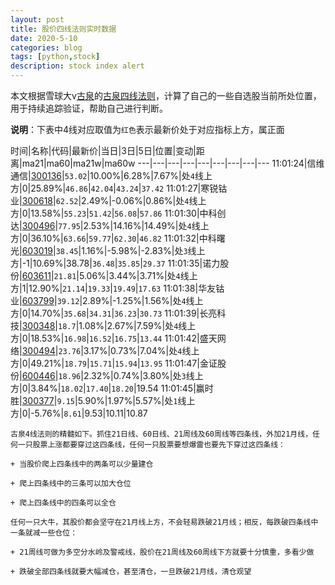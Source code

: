 ```yaml
---
layout: post
title: 股价四线法则实时数据
date: 2020-5-10
categories: blog
tags: [python,stock]
description: stock index alert
---
```



本文根据雪球大v[古泉](https://xueqiu.com/u/7148646888)的[古泉四线法则](https://xueqiu.com/7148646888/130498192)，计算了自己的一些自选股当前所处位置，用于持续追踪验证，帮助自己进行判断。

**说明**：下表中4线对应取值为`红色`表示最新价处于对应指标上方，属正面

时间|名称|代码|最新价|当日|3日|5日|位置|变动|距离|ma21|ma60|ma21w|ma60w
---|---|---|---|---|---|---|---|---
11:01:24|信维通信|[300136](https://xueqiu.com/S/SZ300136)|`53.02`|10.00%|6.28%|7.67%|处`4`线上方|0|25.89%|`46.86`|`42.04`|`43.24`|`37.42`
11:01:27|寒锐钴业|[300618](https://xueqiu.com/S/SZ300618)|`62.52`|2.49%|-0.06%|0.86%|处`4`线上方|0|13.58%|`55.23`|`51.42`|`56.08`|`57.86`
11:01:30|中科创达|[300496](https://xueqiu.com/S/SZ300496)|`77.95`|2.53%|14.16%|14.49%|处`4`线上方|0|36.10%|`63.66`|`59.77`|`62.30`|`46.82`
11:01:32|中科曙光|[603019](https://xueqiu.com/S/SH603019)|`38.45`|1.16%|-5.98%|-2.83%|处`3`线上方|-1|10.69%|38.78|`36.48`|`35.85`|`29.37`
11:01:35|诺力股份|[603611](https://xueqiu.com/S/SH603611)|`21.81`|5.06%|3.44%|3.71%|处`4`线上方|1|12.90%|`21.14`|`19.33`|`19.49`|`17.63`
11:01:38|华友钴业|[603799](https://xueqiu.com/S/SH603799)|`39.12`|2.89%|-1.25%|1.56%|处`4`线上方|0|14.70%|`35.68`|`34.31`|`36.23`|`30.73`
11:01:39|长亮科技|[300348](https://xueqiu.com/S/SZ300348)|`18.7`|1.08%|2.67%|7.59%|处`4`线上方|0|18.53%|`16.98`|`16.52`|`16.75`|`13.44`
11:01:42|盛天网络|[300494](https://xueqiu.com/S/SZ300494)|`23.76`|3.17%|0.73%|7.04%|处`4`线上方|0|49.21%|`18.79`|`15.71`|`15.94`|`13.95`
11:01:47|金证股份|[600446](https://xueqiu.com/S/SH600446)|`18.96`|2.32%|0.74%|3.80%|处`3`线上方|0|3.84%|`18.02`|`17.40`|`18.20`|19.54
11:01:45|赢时胜|[300377](https://xueqiu.com/S/SZ300377)|`9.15`|5.90%|1.97%|5.57%|处`1`线上方|0|-5.76%|`8.61`|9.53|10.11|10.87

```
古泉4线法则的精髓如下。抓住21日线、60日线、21周线及60周线等四条线，外加21月线，任何一只股票上涨都要穿过这四条线，任何一只股票要想爆雷也要先下穿过这四条线：

+ 当股价爬上四条线中的两条可以少量建仓

+ 爬上四条线中的三条可以加大仓位

+ 爬上四条线中的四条可以全仓

任何一只大牛，其股价都会坚守在21月线上方，不会轻易跌破21月线；相反，每跌破四条线中一条就减一些仓位：

+ 21周线可做为多空分水岭及警戒线，股价在21周线及60周线下方就要十分慎重，多看少做

+ 跌破全部四条线就要大幅减仓，甚至清仓，一旦跌破21月线，清仓观望
```